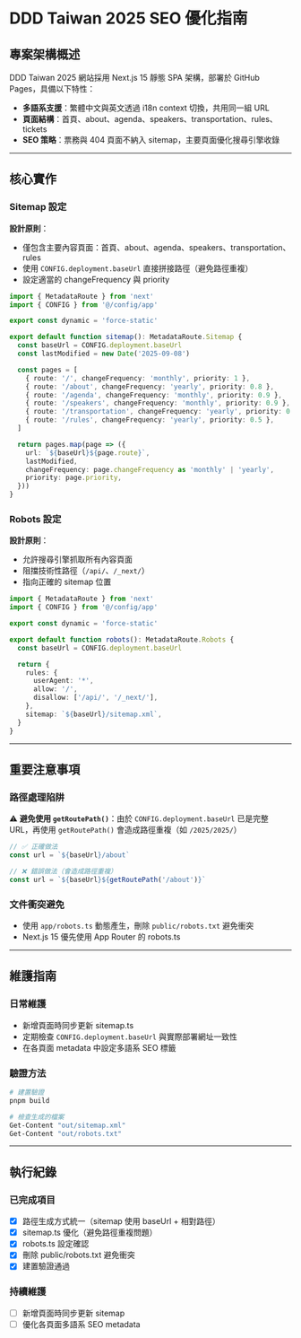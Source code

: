 # DDD Taiwan 2025 SEO 優化指南

## 專案架構概述

DDD Taiwan 2025 網站採用 Next.js 15 靜態 SPA 架構，部署於 GitHub Pages，具備以下特性：

- **多語系支援**：繁體中文與英文透過 i18n context 切換，共用同一組 URL
- **頁面結構**：首頁、about、agenda、speakers、transportation、rules、tickets
- **SEO 策略**：票務與 404 頁面不納入 sitemap，主要頁面優化搜尋引擎收錄

---

## 核心實作

### Sitemap 設定

**設計原則**：
- 僅包含主要內容頁面：首頁、about、agenda、speakers、transportation、rules
- 使用 `CONFIG.deployment.baseUrl` 直接拼接路徑（避免路徑重複）
- 設定適當的 changeFrequency 與 priority

```typescript
import { MetadataRoute } from 'next'
import { CONFIG } from '@/config/app'

export const dynamic = 'force-static'

export default function sitemap(): MetadataRoute.Sitemap {
  const baseUrl = CONFIG.deployment.baseUrl
  const lastModified = new Date('2025-09-08')

  const pages = [
    { route: '/', changeFrequency: 'monthly', priority: 1 },
    { route: '/about', changeFrequency: 'yearly', priority: 0.8 },
    { route: '/agenda', changeFrequency: 'monthly', priority: 0.9 },
    { route: '/speakers', changeFrequency: 'monthly', priority: 0.9 },
    { route: '/transportation', changeFrequency: 'yearly', priority: 0.7 },
    { route: '/rules', changeFrequency: 'yearly', priority: 0.5 },
  ]

  return pages.map(page => ({
    url: `${baseUrl}${page.route}`,
    lastModified,
    changeFrequency: page.changeFrequency as 'monthly' | 'yearly',
    priority: page.priority,
  }))
}
```

### Robots 設定

**設計原則**：
- 允許搜尋引擎抓取所有內容頁面
- 阻擋技術性路徑（`/api/`、`/_next/`）
- 指向正確的 sitemap 位置

```typescript
import { MetadataRoute } from 'next'
import { CONFIG } from '@/config/app'

export const dynamic = 'force-static'

export default function robots(): MetadataRoute.Robots {
  const baseUrl = CONFIG.deployment.baseUrl

  return {
    rules: {
      userAgent: '*',
      allow: '/',
      disallow: ['/api/', '/_next/'],
    },
    sitemap: `${baseUrl}/sitemap.xml`,
  }
}
```

---

## 重要注意事項

### 路徑處理陷阱
⚠️ **避免使用 `getRoutePath()`**：由於 `CONFIG.deployment.baseUrl` 已是完整 URL，再使用 `getRoutePath()` 會造成路徑重複（如 `/2025/2025/`）

```typescript
// ✅ 正確做法
const url = `${baseUrl}/about`

// ❌ 錯誤做法（會造成路徑重複）
const url = `${baseUrl}${getRoutePath('/about')}`
```

### 文件衝突避免
- 使用 `app/robots.ts` 動態產生，刪除 `public/robots.txt` 避免衝突
- Next.js 15 優先使用 App Router 的 robots.ts

---

## 維護指南

### 日常維護
- 新增頁面時同步更新 sitemap.ts
- 定期檢查 `CONFIG.deployment.baseUrl` 與實際部署網址一致性
- 在各頁面 metadata 中設定多語系 SEO 標籤

### 驗證方法
```bash
# 建置驗證
pnpm build

# 檢查生成的檔案
Get-Content "out/sitemap.xml"
Get-Content "out/robots.txt"
```

---

## 執行紀錄

### 已完成項目
- [x] 路徑生成方式統一（sitemap 使用 baseUrl + 相對路徑）
- [x] sitemap.ts 優化（避免路徑重複問題）
- [x] robots.ts 設定確認
- [x] 刪除 public/robots.txt 避免衝突
- [x] 建置驗證通過

### 持續維護
- [ ] 新增頁面時同步更新 sitemap
- [ ] 優化各頁面多語系 SEO metadata
